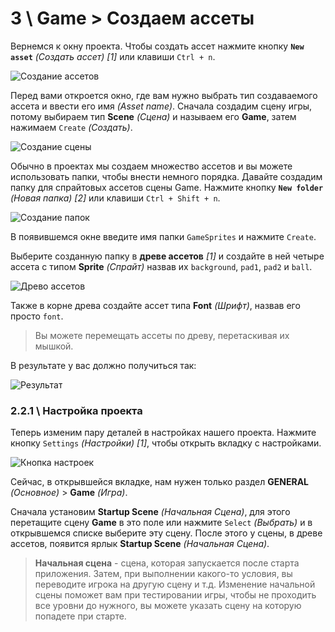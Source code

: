 # 3 \ Game > Создаем ассеты

Вернемся к окну проекта. Чтобы создать ассет нажмите кнопку **``New asset``** _(Создать ассет) [1]_  или клавиши ``Ctrl + n``.

![Создание ассетов](img/11.png)

Перед вами откроется окно, где вам нужно выбрать тип создаваемого ассета и ввести его имя _(Asset name)_. Сначала создадим сцену игры, потому выбираем тип **Scene** _(Сцена)_ и называем его **Game**, затем нажимаем ``Create`` _(Создать)_.

![Создание сцены](img/12.png)

Обычно в проектах мы создаем множество ассетов и вы можете использовать папки, чтобы внести немного порядка. Давайте создадим папку для спрайтовых ассетов сцены Game. Нажмите кнопку **``New folder``** _(Новая папка) [2]_ или клавиши ``Ctrl + Shift + n``.

![Создание папок](img/11.png)

В появившемся окне введите имя папки ``GameSprites`` и нажмите ``Create``.

Выберите созданную папку в **древе ассетов** _[1]_ и создайте в ней четыре ассета с типом **Sprite** _(Спрайт)_ назвав их ``background``, ``pad1``, ``pad2`` и ``ball``.

![Древо ассетов](img/13.png)

Также в корне древа создайте ассет типа **Font** _(Шрифт)_, назвав его просто ``font``.

> Вы можете перемещать ассеты по древу, перетаскивая их мышкой.

В результате у вас должно получиться так:

![Результат](img/14.png)

### 2.2.1 \ Настройка проекта

Теперь изменим пару деталей в настройках нашего проекта. Нажмите кнопку ``Settings`` _(Настройки) [1]_, чтобы открыть вкладку с настройками.

![Кнопка настроек](img/15.png)

Сейчас, в открывшейся вкладке, нам нужен только раздел **GENERAL** _(Основное)_ > **Game** _(Игра)_.

Сначала установим **Startup Scene** _(Начальная Сцена)_, для этого перетащите сцену **Game** в это поле или нажмите ``Select`` _(Выбрать)_ и в открывшемся списке выберите эту сцену. После этого у сцены, в древе ассетов, появится ярлык **Startup Scene** _(Начальная Сцена)_.

> **Начальная сцена** - сцена, которая запускается после старта приложения. Затем, при выполнении какого-то условия, вы переводите игрока на другую сцену и т.д. Изменение начальной сцены поможет вам при тестировании игры, чтобы не проходить все уровни до нужного, вы можете указать сцену на которую попадете при старте.
